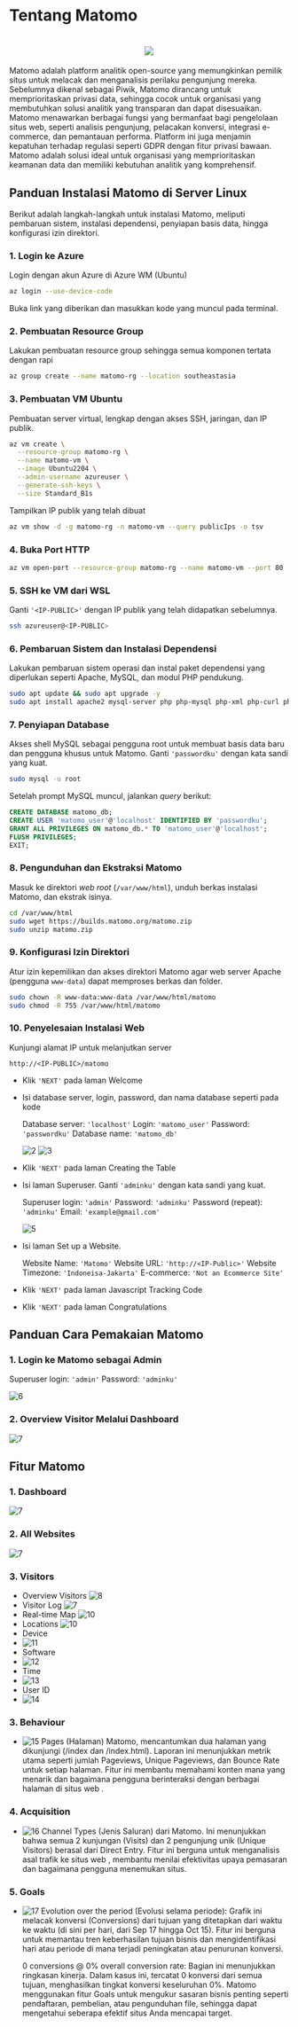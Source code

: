 
# Tentang Matomo
<h1 align="center"><img src="https://raw.githubusercontent.com/felfel2305/kdjk-project/main/matomo%20logo.png"></h1>

Matomo adalah platform analitik open-source yang memungkinkan pemilik situs untuk melacak dan menganalisis perilaku pengunjung mereka. Sebelumnya dikenal sebagai Piwik, Matomo dirancang untuk memprioritaskan privasi data, sehingga cocok untuk organisasi yang membutuhkan solusi analitik yang transparan dan dapat disesuaikan. Matomo menawarkan berbagai fungsi yang bermanfaat bagi pengelolaan situs web, seperti analisis pengunjung, pelacakan konversi, integrasi e-commerce, dan pemantauan performa. Platform ini juga menjamin kepatuhan terhadap regulasi seperti GDPR dengan fitur privasi bawaan. Matomo adalah solusi ideal untuk organisasi yang memprioritaskan keamanan data dan memiliki kebutuhan analitik yang komprehensif.


## Panduan Instalasi Matomo di Server Linux

Berikut adalah langkah-langkah untuk instalasi Matomo, meliputi pembaruan sistem, instalasi dependensi, penyiapan basis data, hingga konfigurasi izin direktori.

### 1\. Login ke Azure

Login dengan akun Azure di Azure WM (Ubuntu)

```bash
az login --use-device-code
```

Buka link yang diberikan dan masukkan kode yang muncul pada terminal.

### 2\. Pembuatan Resource Group

Lakukan pembuatan resource group sehingga semua komponen tertata dengan rapi

```bash
az group create --name matomo-rg --location southeastasia
```

### 3\. Pembuatan VM Ubuntu

Pembuatan server virtual, lengkap dengan akses SSH, jaringan, dan IP publik.

```bash
az vm create \
  --resource-group matomo-rg \
  --name matomo-vm \
  --image Ubuntu2204 \
  --admin-username azureuser \
  --generate-ssh-keys \
  --size Standard_B1s
```

Tampilkan IP publik yang telah dibuat

```bash
az vm show -d -g matomo-rg -n matomo-vm --query publicIps -o tsv
```

### 4\. Buka Port HTTP

```bash
az vm open-port --resource-group matomo-rg --name matomo-vm --port 80
```

### 5\. SSH ke VM dari WSL

Ganti `'<IP-PUBLIC>'` dengan IP publik yang telah didapatkan sebelumnya.

```bash
ssh azureuser@<IP-PUBLIC>
```

### 6\. Pembaruan Sistem dan Instalasi Dependensi

Lakukan pembaruan sistem operasi dan instal paket dependensi yang diperlukan seperti Apache, MySQL, dan modul PHP pendukung.

```bash
sudo apt update && sudo apt upgrade -y
sudo apt install apache2 mysql-server php php-mysql php-xml php-curl php-gd php-cli php-mbstring unzip -y
```

### 7\. Penyiapan Database 

Akses shell MySQL sebagai pengguna root untuk membuat basis data baru dan pengguna khusus untuk Matomo. Ganti `'passwordku'` dengan kata sandi yang kuat.

```bash
sudo mysql -u root
```

Setelah prompt MySQL muncul, jalankan *query* berikut:

```sql
CREATE DATABASE matomo_db;
CREATE USER 'matomo_user'@'localhost' IDENTIFIED BY 'passwordku';
GRANT ALL PRIVILEGES ON matomo_db.* TO 'matomo_user'@'localhost';
FLUSH PRIVILEGES;
EXIT;
```

### 8\. Pengunduhan dan Ekstraksi Matomo

Masuk ke direktori *web root* (`/var/www/html`), unduh berkas instalasi Matomo, dan ekstrak isinya.

```bash
cd /var/www/html
sudo wget https://builds.matomo.org/matomo.zip
sudo unzip matomo.zip
```

### 9\. Konfigurasi Izin Direktori

Atur izin kepemilikan dan akses direktori Matomo agar web server Apache (pengguna `www-data`) dapat memproses berkas dan folder.

```bash
sudo chown -R www-data:www-data /var/www/html/matomo
sudo chmod -R 755 /var/www/html/matomo
```

### 10\. Penyelesaian Instalasi Web

Kunjungi alamat IP untuk melanjutkan server

```
http://<IP-PUBLIC>/matomo
```

- Klik `'NEXT'` pada laman Welcome

- Isi database server, login, password, dan nama database seperti pada kode

  Database server: `'localhost'`
  Login: `'matomo_user'`
  Password: `'passwordku'`
  Database name: `'matomo_db'`

  ![2](pic/DatabaseSetup-1.png)
  ![3](pic/DatabaseSetup-2.png)

- Klik `'NEXT'` pada laman Creating the Table

- Isi laman Superuser. Ganti `'adminku'` dengan kata sandi yang kuat.

  Superuser login: `'admin'`
  Password: `'adminku'`
  Password (repeat): `'adminku'`
  Email: `'example@gmail.com'`

  ![5](pic/Superuser.png)

- Isi laman Set up a Website. 

  Website Name: `'Matomo'`
  Website URL: `'http://<IP-Public>'`
  Website Timezone: `'Indoneisa-Jakarta'`
  E-commerce: `'Not an Ecommerce Site'`

- Klik `'NEXT'` pada laman Javascript Tracking Code

- Klik `'NEXT'` pada laman Congratulations


## Panduan Cara Pemakaian Matomo

### 1\. Login ke Matomo sebagai Admin

Superuser login: `'admin'`
Password: `'adminku'`

![6](pic/Login.png)

### 2\. Overview Visitor Melalui Dashboard

![7](pic/dashboard.png)


## Fitur Matomo

### 1\. Dashboard

![7](pic/dashboard.png)

### 2\. All Websites

![7](pic/allwebsite.png)

### 3\. Visitors

- Overview Visitors
  ![8](pic/overviewvisit.png)
- Visitor Log
  ![7](pic/dashboard.png)
- Real-time Map
  ![10](pic/realtimemap.png)
- Locations
  ![10](pic/realtimemap.png)
- Device
- ![11](<pic/device.png>)
- Software
- ![12](<pic/softwarevisit.png>)
- Time
- ![13](<pic/times.png>)
- User ID
- ![14](<pic/user.png>)

### 3\. Behaviour
- ![15](<pic/pages.png>)
  Pages (Halaman) Matomo, mencantumkan dua halaman yang dikunjungi (/index dan /index.html). Laporan ini menunjukkan metrik utama seperti jumlah Pageviews, Unique Pageviews, dan Bounce Rate untuk setiap halaman. Fitur ini membantu memahami konten mana yang menarik dan bagaimana pengguna berinteraksi dengan berbagai halaman di situs web .

### 4\. Acquisition
- ![16](<pic/chanel.png>)
  Channel Types (Jenis Saluran) dari Matomo. Ini menunjukkan bahwa semua 2 kunjungan (Visits) dan 2 pengunjung unik (Unique Visitors) berasal dari Direct Entry. Fitur ini berguna untuk menganalisis asal trafik ke situs web , membantu menilai efektivitas upaya pemasaran dan bagaimana pengguna menemukan situs.

### 5\. Goals
- ![17](<pic/goals.png>)
  Evolution over the period (Evolusi selama periode): Grafik ini melacak konversi (Conversions) dari tujuan yang ditetapkan dari waktu ke waktu (di sini per hari, dari Sep 17 hingga Oct 15). Fitur ini berguna untuk memantau tren keberhasilan tujuan bisnis dan mengidentifikasi hari atau periode di mana terjadi peningkatan atau penurunan konversi.

  0 conversions @ 0% overall conversion rate: Bagian ini menunjukkan ringkasan kinerja. Dalam kasus ini, tercatat 0 konversi dari semua tujuan, menghasilkan tingkat konversi keseluruhan 0%. Matomo menggunakan fitur Goals untuk mengukur sasaran bisnis penting seperti pendaftaran, pembelian, atau pengunduhan file, sehingga dapat mengetahui seberapa efektif situs Anda mencapai target.

